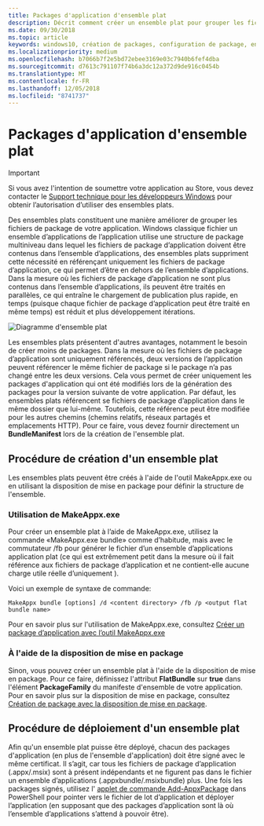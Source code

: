```yaml
---
title: Packages d'application d'ensemble plat
description: Décrit comment créer un ensemble plat pour grouper les fichiers du package .appx de votre application avec des références vers vos packages d'application.
ms.date: 09/30/2018
ms.topic: article
keywords: windows10, création de packages, configuration de package, ensemble plat
ms.localizationpriority: medium
ms.openlocfilehash: b7066b7f2e5bd72ebee3169e03c7940b6fef4dba
ms.sourcegitcommit: d7613c791107f74b6a3dc12a372d9de916c0454b
ms.translationtype: MT
ms.contentlocale: fr-FR
ms.lasthandoff: 12/05/2018
ms.locfileid: "8741737"
---
```

# <a name="flat-bundle-app-packages"></a>Packages d'application d'ensemble plat 

> [!IMPORTANT]
> Si vous avez l'intention de soumettre votre application au Store, vous devez contacter le [Support technique pour les développeurs Windows](https://developer.microsoft.com/windows/support) pour obtenir l’autorisation d’utiliser des ensembles plats.

Des ensembles plats constituent une manière améliorer de grouper les fichiers de package de votre application. Windows classique fichier un ensemble d’applications de l’application utilise une structure de package multiniveau dans lequel les fichiers de package d’application doivent être contenus dans l’ensemble d’applications, des ensembles plats suppriment cette nécessité en référençant uniquement les fichiers de package d’application, ce qui permet d’être en dehors de l’ensemble d’applications. Dans la mesure où les fichiers de package d’application ne sont plus contenus dans l’ensemble d’applications, ils peuvent être traités en parallèles, ce qui entraîne le chargement de publication plus rapide, en temps (puisque chaque fichier de package d’application peut être traité en même temps) est réduit et plus développement itérations.

![Diagramme d'ensemble plat](images/bundle-combined.png)

Les ensembles plats présentent d'autres avantages, notamment le besoin de créer moins de packages. Dans la mesure où les fichiers de package d’application sont uniquement référencés, deux versions de l’application peuvent référencer le même fichier de package si le package n’a pas changé entre les deux versions. Cela vous permet de créer uniquement les packages d'application qui ont été modifiés lors de la génération des packages pour la version suivante de votre application.
Par défaut, les ensembles plats référencent se fichiers de package d’application dans le même dossier que lui-même. Toutefois, cette référence peut être modifiée pour les autres chemins (chemins relatifs, réseaux partagés et emplacements HTTP). Pour ce faire, vous devez fournir directement un **BundleManifest** lors de la création de l'ensemble plat. 

## <a name="how-to-create-a-flat-bundle"></a>Procédure de création d'un ensemble plat

Les ensembles plats peuvent être créés à l'aide de l'outil MakeAppx.exe ou en utilisant la disposition de mise en package pour définir la structure de l'ensemble.

### <a name="using-makeappxexe"></a>Utilisation de MakeAppx.exe
Pour créer un ensemble plat à l’aide de MakeAppx.exe, utilisez la commande «MakeAppx.exe bundle» comme d’habitude, mais avec le commutateur /fb pour générer le fichier d’un ensemble d’applications application plat (ce qui est extrêmement petit dans la mesure où il fait référence aux fichiers de package d’application et ne contient-elle aucune charge utile réelle d’uniquement ). 

Voici un exemple de syntaxe de commande:

```syntax
MakeAppx bundle [options] /d <content directory> /fb /p <output flat bundle name>
```

Pour en savoir plus sur l'utilisation de MakeAppx.exe, consultez [Créer un package d’application avec l’outil MakeAppx.exe](https://docs.microsoft.com/windows/uwp/packaging/create-app-package-with-makeappx-tool)

### <a name="using-packaging-layout"></a>À l'aide de la disposition de mise en package
Sinon, vous pouvez créer un ensemble plat à l'aide de la disposition de mise en package. Pour ce faire, définissez l'attribut **FlatBundle** sur **true** dans l'élément **PackageFamily** du manifeste d'ensemble de votre application. Pour en savoir plus sur la disposition de mise en package, consultez [Création de package avec la disposition de mise en package](packaging-layout.md).

## <a name="how-to-deploy-a-flat-bundle"></a>Procédure de déploiement d'un ensemble plat 
Afin qu'un ensemble plat puisse être déployé, chacun des packages d'application (en plus de l'ensemble d'application) doit être signé avec le même certificat. Il s’agit, car tous les fichiers de package d’application (.appx/.msix) sont à présent indépendants et ne figurent pas dans le fichier un ensemble d’applications (.appxbundle/.msixbundle) plus. Une fois les packages signés, utilisez l' [applet de commande Add-AppxPackage](https://docs.microsoft.com/powershell/module/appx/add-appxpackage?view=win10-ps) dans PowerShell pour pointer vers le fichier de lot d’application et déployer l’application (en supposant que des packages d’application sont là où l’ensemble d’applications s’attend à pouvoir être). 